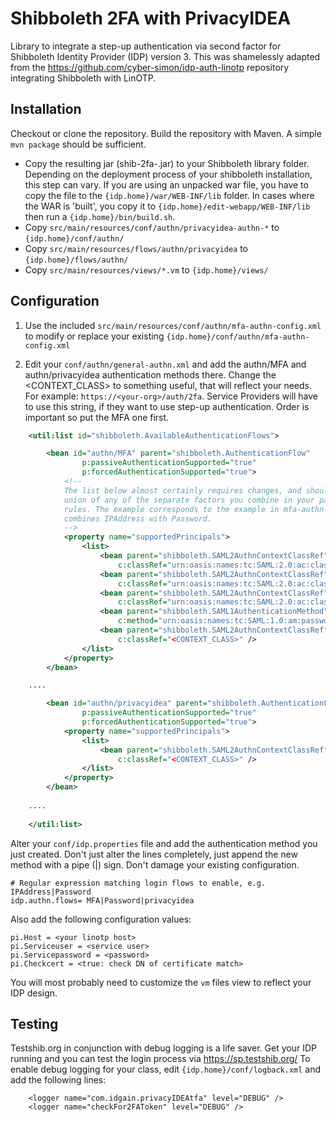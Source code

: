 # Shibboleth 2FA with PrivacyIDEA

Library to integrate a step-up authentication via second factor for Shibboleth Identity Provider (IDP) version 3.  This was shamelessly adapted from the https://github.com/cyber-simon/idp-auth-linotp repository integrating Shibboleth with LinOTP.

## Installation

Checkout or clone the repository. Build the repository with Maven. A simple `mvn package` should be sufficient.

* Copy the resulting jar (shib-2fa-<VERSION>.jar) to your Shibboleth library folder. Depending on the deployment process of your shibboleth installation, this step can vary. If you are using an unpacked war file, you have to copy the file to the `{idp.home}/war/WEB-INF/lib` folder.  In cases where the WAR is 'built', you copy it to `{idp.home}/edit-webapp/WEB-INF/lib` then run a `{idp.home}/bin/build.sh`.
* Copy `src/main/resources/conf/authn/privacyidea-authn-*` to `{idp.home}/conf/authn/`
* Copy `src/main/resources/flows/authn/privacyidea` to `{idp.home}/flows/authn/`
* Copy `src/main/resources/views/*.vm` to `{idp.home}/views/`

## Configuration

1) Use the included `src/main/resources/conf/authn/mfa-authn-config.xml` to modify or replace your existing `{idp.home}/conf/authn/mfa-authn-config.xml`

2) Edit your `conf/authn/general-authn.xml` and add the authn/MFA and authn/privacyidea authentication methods there. Change the <CONTEXT_CLASS> to something useful, that will reflect your needs. For example: `https://<your-org>/auth/2fa`. Service Providers will have to use this string, if they want to use step-up authentication.  Order is important so put the MFA one first.

```xml
    <util:list id="shibboleth.AvailableAuthenticationFlows">

        <bean id="authn/MFA" parent="shibboleth.AuthenticationFlow"
                p:passiveAuthenticationSupported="true"
                p:forcedAuthenticationSupported="true">
            <!--
            The list below almost certainly requires changes, and should generally be the
            union of any of the separate factors you combine in your particular MFA flow
            rules. The example corresponds to the example in mfa-authn-config.xml that
            combines IPAddress with Password.
            -->
            <property name="supportedPrincipals">
                <list>
                    <bean parent="shibboleth.SAML2AuthnContextClassRef"
                        c:classRef="urn:oasis:names:tc:SAML:2.0:ac:classes:InternetProtocol" />
                    <bean parent="shibboleth.SAML2AuthnContextClassRef"
                        c:classRef="urn:oasis:names:tc:SAML:2.0:ac:classes:PasswordProtectedTransport" />
                    <bean parent="shibboleth.SAML2AuthnContextClassRef"
                        c:classRef="urn:oasis:names:tc:SAML:2.0:ac:classes:Password" />
                    <bean parent="shibboleth.SAML1AuthenticationMethod"
                        c:method="urn:oasis:names:tc:SAML:1.0:am:password" />
                    <bean parent="shibboleth.SAML2AuthnContextClassRef"
                        c:classRef="<CONTEXT_CLASS>" />
                </list>
            </property>
        </bean>

    ....

        <bean id="authn/privacyidea" parent="shibboleth.AuthenticationFlow"
                p:passiveAuthenticationSupported="true"
                p:forcedAuthenticationSupported="true">
            <property name="supportedPrincipals">
                <list>
                    <bean parent="shibboleth.SAML2AuthnContextClassRef"
                        c:classRef="<CONTEXT_CLASS>" />
                </list>
            </property>
        </bean>
    
    ....
    
    </util:list>
```

Alter your `conf/idp.properties` file and add the authentication method you just created. Don't just alter the lines completely, just append the new method with a pipe (|) sign. Don't damage your existing configuration.

```
# Regular expression matching login flows to enable, e.g. IPAddress|Password
idp.authn.flows= MFA|Password|privacyidea
```

Also add the following configuration values:

```
pi.Host = <your linotp host>
pi.Serviceuser = <service user>
pi.Servicepassword = <password>
pi.Checkcert = <true: check DN of certificate match>
```

You will most probably need to customize the `vm` files view to reflect your IDP design.

## Testing

Testshib.org in conjunction with debug logging is a life saver.  Get your IDP running and you can test the login process via https://sp.testshib.org/  To enable debug logging for your class, edit `{idp.home}/conf/logback.xml`  and add the following lines:

```
    <logger name="com.idgain.privacyIDEAtfa" level="DEBUG" />
    <logger name="checkFor2FAToken" level="DEBUG" />
```
